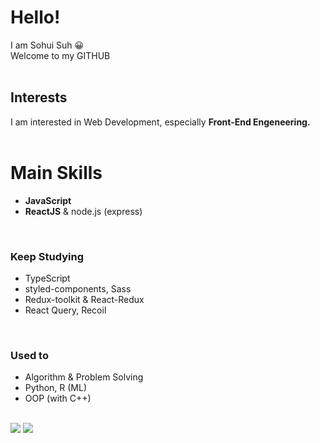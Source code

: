 # Hello!
I am Sohui Suh 😀 <br />
Welcome to my GITHUB <br />
<br />

## Interests
I am interested in Web Development, especially **Front-End Engeneering.**
<br />
<br />

# Main Skills
- **JavaScript**
- **ReactJS** & node.js (express)
<br />

### Keep Studying
- TypeScript
- styled-components, Sass
- Redux-toolkit & React-Redux
- React Query, Recoil
<br />

### Used to
- Algorithm & Problem Solving
- Python, R (ML)
- OOP (with C++)
<br />

  <img src="http://mazassumnida.wtf/api/mini/generate_badge?boj=greenish0902"/>
  <a href="https://hits.seeyoufarm.com"><img src="https://hits.seeyoufarm.com/api/count/incr/badge.svg?url=https%3A%2F%2Fgithub.com%2Fgreenish0902&count_bg=%23B2DE91&title_bg=%232A2A2A&icon=github.svg&icon_color=%23FFFFFF&title=welcome%21&edge_flat=false"/>
